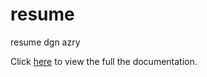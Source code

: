 # resume
resume dgn azry

Click <a href="https://arifmnk.github.io/resume/documentation.html" target="_blank">here</a> to view the full the documentation.
